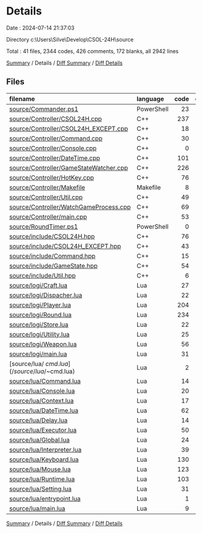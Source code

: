 # Details

Date : 2024-07-14 21:37:03

Directory c:\\Users\\Silve\\Develop\\CSOL-24H\\source

Total : 41 files,  2344 codes, 426 comments, 172 blanks, all 2942 lines

[Summary](results.md) / Details / [Diff Summary](diff.md) / [Diff Details](diff-details.md)

## Files
| filename | language | code | comment | blank | total |
| :--- | :--- | ---: | ---: | ---: | ---: |
| [source/Commander.ps1](/source/Commander.ps1) | PowerShell | 23 | 0 | 3 | 26 |
| [source/Controller/CSOL24H.cpp](/source/Controller/CSOL24H.cpp) | C++ | 237 | 15 | 10 | 262 |
| [source/Controller/CSOL24H_EXCEPT.cpp](/source/Controller/CSOL24H_EXCEPT.cpp) | C++ | 18 | 0 | 3 | 21 |
| [source/Controller/Command.cpp](/source/Controller/Command.cpp) | C++ | 30 | 0 | 2 | 32 |
| [source/Controller/Console.cpp](/source/Controller/Console.cpp) | C++ | 0 | 0 | 1 | 1 |
| [source/Controller/DateTime.cpp](/source/Controller/DateTime.cpp) | C++ | 101 | 25 | 4 | 130 |
| [source/Controller/GameStateWatcher.cpp](/source/Controller/GameStateWatcher.cpp) | C++ | 226 | 10 | 5 | 241 |
| [source/Controller/HotKey.cpp](/source/Controller/HotKey.cpp) | C++ | 76 | 0 | 6 | 82 |
| [source/Controller/Makefile](/source/Controller/Makefile) | Makefile | 8 | 0 | 1 | 9 |
| [source/Controller/Util.cpp](/source/Controller/Util.cpp) | C++ | 49 | 0 | 2 | 51 |
| [source/Controller/WatchGameProcess.cpp](/source/Controller/WatchGameProcess.cpp) | C++ | 69 | 2 | 1 | 72 |
| [source/Controller/main.cpp](/source/Controller/main.cpp) | C++ | 53 | 0 | 2 | 55 |
| [source/RoundTimer.ps1](/source/RoundTimer.ps1) | PowerShell | 0 | 1 | 2 | 3 |
| [source/include/CSOL24H.hpp](/source/include/CSOL24H.hpp) | C++ | 76 | 21 | 3 | 100 |
| [source/include/CSOL24H_EXCEPT.hpp](/source/include/CSOL24H_EXCEPT.hpp) | C++ | 43 | 0 | 5 | 48 |
| [source/include/Command.hpp](/source/include/Command.hpp) | C++ | 15 | 0 | 1 | 16 |
| [source/include/GameState.hpp](/source/include/GameState.hpp) | C++ | 54 | 6 | 3 | 63 |
| [source/include/Util.hpp](/source/include/Util.hpp) | C++ | 6 | 8 | 2 | 16 |
| [source/logi/Craft.lua](/source/logi/Craft.lua) | Lua | 27 | 0 | 2 | 29 |
| [source/logi/Dispacher.lua](/source/logi/Dispacher.lua) | Lua | 22 | 0 | 1 | 23 |
| [source/logi/Player.lua](/source/logi/Player.lua) | Lua | 204 | 87 | 25 | 316 |
| [source/logi/Round.lua](/source/logi/Round.lua) | Lua | 234 | 34 | 11 | 279 |
| [source/logi/Store.lua](/source/logi/Store.lua) | Lua | 22 | 0 | 2 | 24 |
| [source/logi/Utility.lua](/source/logi/Utility.lua) | Lua | 25 | 10 | 4 | 39 |
| [source/logi/Weapon.lua](/source/logi/Weapon.lua) | Lua | 56 | 21 | 6 | 83 |
| [source/logi/main.lua](/source/logi/main.lua) | Lua | 31 | 0 | 4 | 35 |
| [source/lua/$~cmd.lua](/source/lua/$~cmd.lua) | Lua | 2 | 0 | 1 | 3 |
| [source/lua/Command.lua](/source/lua/Command.lua) | Lua | 14 | 0 | 0 | 14 |
| [source/lua/Console.lua](/source/lua/Console.lua) | Lua | 20 | 14 | 6 | 40 |
| [source/lua/Context.lua](/source/lua/Context.lua) | Lua | 17 | 6 | 3 | 26 |
| [source/lua/DateTime.lua](/source/lua/DateTime.lua) | Lua | 62 | 15 | 4 | 81 |
| [source/lua/Delay.lua](/source/lua/Delay.lua) | Lua | 14 | 0 | 0 | 14 |
| [source/lua/Executor.lua](/source/lua/Executor.lua) | Lua | 50 | 8 | 6 | 64 |
| [source/lua/Global.lua](/source/lua/Global.lua) | Lua | 24 | 1 | 0 | 25 |
| [source/lua/Interpreter.lua](/source/lua/Interpreter.lua) | Lua | 39 | 1 | 1 | 41 |
| [source/lua/Keyboard.lua](/source/lua/Keyboard.lua) | Lua | 130 | 34 | 14 | 178 |
| [source/lua/Mouse.lua](/source/lua/Mouse.lua) | Lua | 123 | 56 | 14 | 193 |
| [source/lua/Runtime.lua](/source/lua/Runtime.lua) | Lua | 103 | 34 | 10 | 147 |
| [source/lua/Setting.lua](/source/lua/Setting.lua) | Lua | 31 | 14 | 1 | 46 |
| [source/lua/entrypoint.lua](/source/lua/entrypoint.lua) | Lua | 1 | 0 | 1 | 2 |
| [source/lua/main.lua](/source/lua/main.lua) | Lua | 9 | 3 | 0 | 12 |

[Summary](results.md) / Details / [Diff Summary](diff.md) / [Diff Details](diff-details.md)